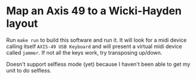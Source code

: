 # Map an Axis 49 to a Wicki-Hayden layout

Run `make run` to build this software and run it.  It will look for a midi
device calling itself `AXIS-49 USB Keyboard` and will present a virtual midi
device called `jammer`.  If not all the keys work, try transposing up/down.

Doesn't support selfless mode (yet) because I haven't been able to get my unit
to do selfless.
